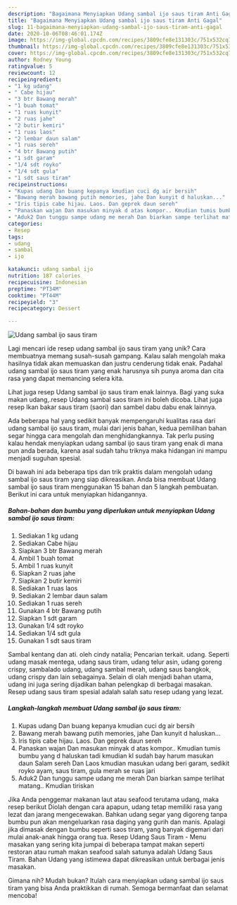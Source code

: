 ```yaml
---
description: "Bagaimana Menyiapkan Udang sambal ijo saus tiram Anti Gagal"
title: "Bagaimana Menyiapkan Udang sambal ijo saus tiram Anti Gagal"
slug: 11-bagaimana-menyiapkan-udang-sambal-ijo-saus-tiram-anti-gagal
date: 2020-10-06T08:46:01.174Z
image: https://img-global.cpcdn.com/recipes/3809cfe8e131303c/751x532cq70/udang-sambal-ijo-saus-tiram-foto-resep-utama.jpg
thumbnail: https://img-global.cpcdn.com/recipes/3809cfe8e131303c/751x532cq70/udang-sambal-ijo-saus-tiram-foto-resep-utama.jpg
cover: https://img-global.cpcdn.com/recipes/3809cfe8e131303c/751x532cq70/udang-sambal-ijo-saus-tiram-foto-resep-utama.jpg
author: Rodney Young
ratingvalue: 5
reviewcount: 12
recipeingredient:
- "1 kg udang"
- " Cabe hijau"
- "3 btr Bawang merah"
- "1 buah tomat"
- "1 ruas kunyit"
- "2 ruas jahe"
- "2 butir kemiri"
- "1 ruas laos"
- "2 lembar daun salam"
- "1 ruas sereh"
- "4 btr Bawang putih"
- "1 sdt garam"
- "1/4 sdt royko"
- "1/4 sdt gula"
- "1 sdt saus tiram"
recipeinstructions:
- "Kupas udang Dan buang kepanya kmudian cuci dg air bersih"
- "Bawang merah bawang putih memories, jahe Dan kunyit d haluskan..."
- "Iris tipis cabe hijau. Laos. Dan geprek daun sereh"
- "Panaskan wajan Dan masukan minyak d atas kompor.. Kmudian tumis bumbu yang d haluskan tadi kmudian kl sudah bay harum masukan daun Salam sereh Dan Laos kmudian masukan udang beri garam, sedikit royko ayam, saus tiram, gula merah se ruas jari"
- "Aduk2 Dan tunggu sampe udang me merah Dan biarkan sampe terlihat matang.. Kmudian tiriskan"
categories:
- Resep
tags:
- udang
- sambal
- ijo

katakunci: udang sambal ijo 
nutrition: 187 calories
recipecuisine: Indonesian
preptime: "PT34M"
cooktime: "PT44M"
recipeyield: "3"
recipecategory: Dessert

---
```



![Udang sambal ijo saus tiram](https://img-global.cpcdn.com/recipes/3809cfe8e131303c/751x532cq70/udang-sambal-ijo-saus-tiram-foto-resep-utama.jpg)

Lagi mencari ide resep udang sambal ijo saus tiram yang unik? Cara membuatnya memang susah-susah gampang. Kalau salah mengolah maka hasilnya tidak akan memuaskan dan justru cenderung tidak enak. Padahal udang sambal ijo saus tiram yang enak harusnya sih punya aroma dan cita rasa yang dapat memancing selera kita.

Lihat juga resep Udang sambal ijo saus tiram enak lainnya. Bagi yang suka makan udang,.resep Udang sambal saos tiram ini boleh dicoba. Lihat juga resep Ikan bakar saus tiram (saori) dan sambel dabu dabu enak lainnya.

Ada beberapa hal yang sedikit banyak mempengaruhi kualitas rasa dari udang sambal ijo saus tiram, mulai dari jenis bahan, kedua pemilihan bahan segar hingga cara mengolah dan menghidangkannya. Tak perlu pusing kalau hendak menyiapkan udang sambal ijo saus tiram yang enak di mana pun anda berada, karena asal sudah tahu triknya maka hidangan ini mampu menjadi suguhan spesial.


Di bawah ini ada beberapa tips dan trik praktis dalam mengolah udang sambal ijo saus tiram yang siap dikreasikan. Anda bisa membuat Udang sambal ijo saus tiram menggunakan 15 bahan dan 5 langkah pembuatan. Berikut ini cara untuk menyiapkan hidangannya.

<!--inarticleads1-->

##### Bahan-bahan dan bumbu yang diperlukan untuk menyiapkan Udang sambal ijo saus tiram:

1. Sediakan 1 kg udang
1. Sediakan  Cabe hijau
1. Siapkan 3 btr Bawang merah
1. Ambil 1 buah tomat
1. Ambil 1 ruas kunyit
1. Siapkan 2 ruas jahe
1. Siapkan 2 butir kemiri
1. Sediakan 1 ruas laos
1. Sediakan 2 lembar daun salam
1. Sediakan 1 ruas sereh
1. Gunakan 4 btr Bawang putih
1. Siapkan 1 sdt garam
1. Gunakan 1/4 sdt royko
1. Sediakan 1/4 sdt gula
1. Gunakan 1 sdt saus tiram


Sambal kentang dan ati. oleh cindy natalia; Pencarian terkait. udang. Seperti udang masak mentega, udang saus tiram, udang telur asin, udang goreng crispy, sambalado udang, udang sambal merah, udang saus bangkok, udang crispy dan lain sebagainya. Selain di olah menjadi bahan utama, udang ini juga sering dijadikan bahan pelengkap di berbagai masakan. Resep udang saus tiram spesial adalah salah satu resep udang yang lezat. 

<!--inarticleads2-->

##### Langkah-langkah membuat Udang sambal ijo saus tiram:

1. Kupas udang Dan buang kepanya kmudian cuci dg air bersih
1. Bawang merah bawang putih memories, jahe Dan kunyit d haluskan...
1. Iris tipis cabe hijau. Laos. Dan geprek daun sereh
1. Panaskan wajan Dan masukan minyak d atas kompor.. Kmudian tumis bumbu yang d haluskan tadi kmudian kl sudah bay harum masukan daun Salam sereh Dan Laos kmudian masukan udang beri garam, sedikit royko ayam, saus tiram, gula merah se ruas jari
1. Aduk2 Dan tunggu sampe udang me merah Dan biarkan sampe terlihat matang.. Kmudian tiriskan


Jika Anda penggemar makanan laut atau seafood terutama udang, maka resep berikut Diolah dengan cara apapun, udang tetap memiliki rasa yang lezat dan jarang mengecewakan. Bahkan udang segar yang digoreng tanpa bumbu pun akan mengeluarkan rasa daging yang gurih dan manis. Apalagi jika dimasak dengan bumbu seperti saos tiram, yang banyak digemari dari mulai anak-anak hingga orang tua. Resep Udang Saus Tiram - Menu masakan yang sering kita jumpai di beberapa tampat makan seperti restoran atau rumah makan seafood salah satunya adalah Udang Saus Tiram. Bahan Udang yang istimewa dapat dikreasikan untuk berbagai jenis masakan. 

Gimana nih? Mudah bukan? Itulah cara menyiapkan udang sambal ijo saus tiram yang bisa Anda praktikkan di rumah. Semoga bermanfaat dan selamat mencoba!
